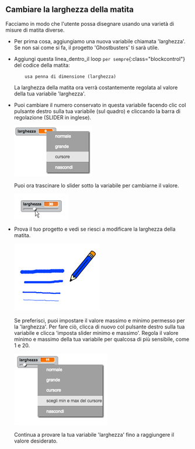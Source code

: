## Cambiare la larghezza della matita

Facciamo in modo che l'utente possa disegnare usando una varietà di misure di matita diverse.

+ Per prima cosa, aggiungiamo una nuova variabile chiamata 'larghezza'. Se non sai come si fa, il progetto 'Ghostbusters' ti sarà utile.

+ Aggiungi questa linea_dentro_il loop `per sempre`{:class="blockcontrol"} del codice della matita:

	```blocks
		usa penna di dimensione (larghezza)
	```

	La larghezza della matita ora verrà costantemente regolata al valore della tua variabile 'larghezza'.

+ Puoi cambiare il numero conservato in questa variabile facendo clic col pulsante destro sulla tua variabile (sul quadro) e cliccando la barra di regolazione (SLIDER in inglese).

	![screenshot](images/paint-slider.png)

	Puoi ora trascinare lo slider sotto la variabile per cambiarne il valore.

	![screenshot](images/paint-slider-change.png)

+ Prova il tuo progetto e vedi se riesci a modificare la larghezza della matita.

	![screenshot](images/paint-width-test.png)

	Se preferisci, puoi impostare il valore massimo e minimo permesso per la 'larghezza'. Per fare ciò, clicca di nuovo col pulsante destro sulla tua variabile e clicca 'imposta slider minimo e massimo'. Regola il valore minimo e massimo della tua variabile per qualcosa di più sensibile, come 1 e 20.

	![screenshot](images/paint-slider-max.png)

	Continua a provare la tua variabile 'larghezza' fino a raggiungere il valore desiderato.


